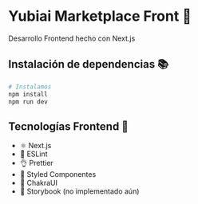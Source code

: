 # Yubiai Marketplace Front 🎫

Desarrollo Frontend hecho con Next.js

## Instalación de dependencias 📚

```sh
# Instalamos
npm install
npm run dev
```

## Tecnologías Frontend 🚀

- ⚛ Next.js
- 📏 ESLint
- 👌 Prettier
- 💅 Styled Componentes
- 🌌 ChakraUI
- 📖 Storybook (no implementado aún)
